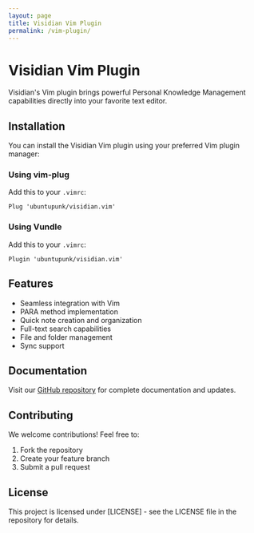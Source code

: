 ```yaml
---
layout: page
title: Visidian Vim Plugin
permalink: /vim-plugin/
---
```


# Visidian Vim Plugin

Visidian's Vim plugin brings powerful Personal Knowledge Management capabilities directly into your favorite text editor.

## Installation

You can install the Visidian Vim plugin using your preferred Vim plugin manager:

### Using vim-plug
Add this to your `.vimrc`:
```vim
Plug 'ubuntupunk/visidian.vim'
```

### Using Vundle
Add this to your `.vimrc`:
```vim
Plugin 'ubuntupunk/visidian.vim'
```

## Features

- Seamless integration with Vim
- PARA method implementation
- Quick note creation and organization
- Full-text search capabilities
- File and folder management
- Sync support

## Documentation

Visit our [GitHub repository](https://github.com/ubuntupunk/visidian.vim) for complete documentation and updates.

## Contributing

We welcome contributions! Feel free to:
1. Fork the repository
2. Create your feature branch
3. Submit a pull request

## License

This project is licensed under [LICENSE] - see the LICENSE file in the repository for details.
